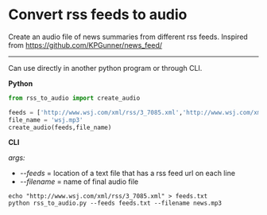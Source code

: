 
# Convert rss feeds to audio

Create an audio file of news summaries from different rss feeds. Inspired from https://github.com/KPGunner/news_feed/

---

Can use directly in another python program or through CLI.

**Python**

```python
from rss_to_audio import create_audio

feeds = ['http://www.wsj.com/xml/rss/3_7085.xml','http://www.wsj.com/xml/rss/3_7455.xml']
file_name = 'wsj.mp3'
create_audio(feeds,file_name)
```
**CLI**

*args:*

- *--feeds* = location of a text file that has a rss feed url on each line
- *--filename* = name of final audio file


```
echo "http://www.wsj.com/xml/rss/3_7085.xml" > feeds.txt
python rss_to_audio.py --feeds feeds.txt --filename news.mp3
```
